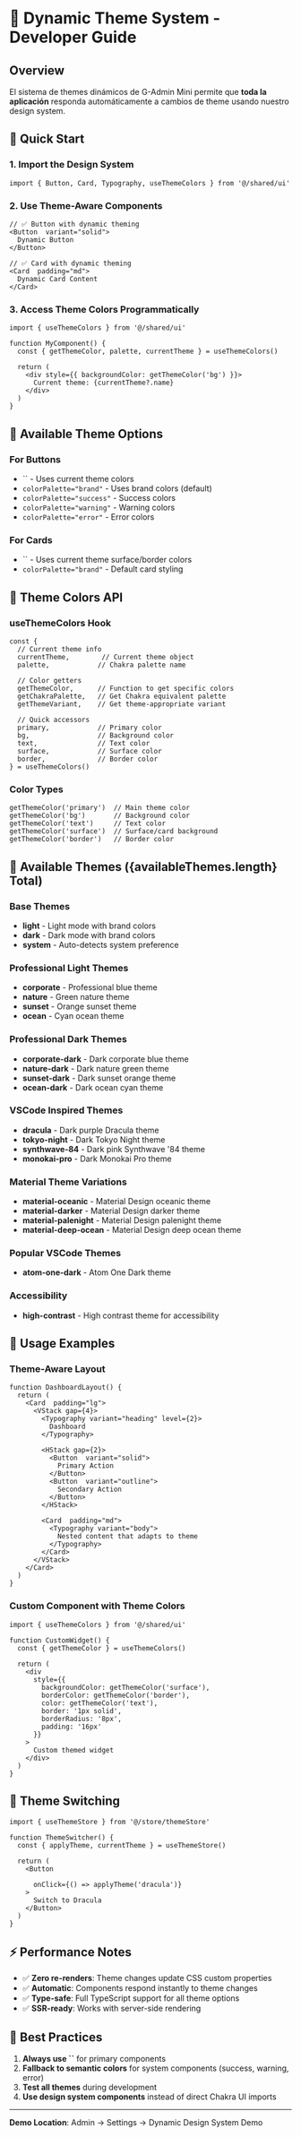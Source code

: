 # 🎨 Dynamic Theme System - Developer Guide

## Overview

El sistema de themes dinámicos de G-Admin Mini permite que **toda la aplicación** responda automáticamente a cambios de theme usando nuestro design system.

## 🚀 Quick Start

### 1. Import the Design System

```tsx
import { Button, Card, Typography, useThemeColors } from '@/shared/ui'
```

### 2. Use Theme-Aware Components

```tsx
// ✅ Button with dynamic theming
<Button  variant="solid">
  Dynamic Button
</Button>

// ✅ Card with dynamic theming  
<Card  padding="md">
  Dynamic Card Content
</Card>
```

### 3. Access Theme Colors Programmatically

```tsx
import { useThemeColors } from '@/shared/ui'

function MyComponent() {
  const { getThemeColor, palette, currentTheme } = useThemeColors()
  
  return (
    <div style={{ backgroundColor: getThemeColor('bg') }}>
      Current theme: {currentTheme?.name}
    </div>
  )
}
```

## 🎯 Available Theme Options

### For Buttons
- `` - Uses current theme colors
- `colorPalette="brand"` - Uses brand colors (default)
- `colorPalette="success"` - Success colors
- `colorPalette="warning"` - Warning colors
- `colorPalette="error"` - Error colors

### For Cards
- `` - Uses current theme surface/border colors
- `colorPalette="brand"` - Default card styling

## 🔧 Theme Colors API

### useThemeColors Hook

```tsx
const {
  // Current theme info
  currentTheme,        // Current theme object
  palette,            // Chakra palette name
  
  // Color getters
  getThemeColor,      // Function to get specific colors
  getChakraPalette,   // Get Chakra equivalent palette
  getThemeVariant,    // Get theme-appropriate variant
  
  // Quick accessors
  primary,            // Primary color
  bg,                 // Background color
  text,               // Text color
  surface,            // Surface color
  border,             // Border color
} = useThemeColors()
```

### Color Types

```tsx
getThemeColor('primary')  // Main theme color
getThemeColor('bg')       // Background color
getThemeColor('text')     // Text color
getThemeColor('surface')  // Surface/card background
getThemeColor('border')   // Border color
```

## 🌈 Available Themes ({availableThemes.length} Total)

### Base Themes
- **light** - Light mode with brand colors
- **dark** - Dark mode with brand colors
- **system** - Auto-detects system preference

### Professional Light Themes
- **corporate** - Professional blue theme
- **nature** - Green nature theme
- **sunset** - Orange sunset theme
- **ocean** - Cyan ocean theme

### Professional Dark Themes
- **corporate-dark** - Dark corporate blue theme
- **nature-dark** - Dark nature green theme
- **sunset-dark** - Dark sunset orange theme
- **ocean-dark** - Dark ocean cyan theme

### VSCode Inspired Themes
- **dracula** - Dark purple Dracula theme
- **tokyo-night** - Dark Tokyo Night theme
- **synthwave-84** - Dark pink Synthwave '84 theme
- **monokai-pro** - Dark Monokai Pro theme

### Material Theme Variations
- **material-oceanic** - Material Design oceanic theme
- **material-darker** - Material Design darker theme
- **material-palenight** - Material Design palenight theme
- **material-deep-ocean** - Material Design deep ocean theme

### Popular VSCode Themes
- **atom-one-dark** - Atom One Dark theme

### Accessibility
- **high-contrast** - High contrast theme for accessibility

## 📝 Usage Examples

### Theme-Aware Layout

```tsx
function DashboardLayout() {
  return (
    <Card  padding="lg">
      <VStack gap={4}>
        <Typography variant="heading" level={2}>
          Dashboard
        </Typography>
        
        <HStack gap={2}>
          <Button  variant="solid">
            Primary Action
          </Button>
          <Button  variant="outline">
            Secondary Action
          </Button>
        </HStack>
        
        <Card  padding="md">
          <Typography variant="body">
            Nested content that adapts to theme
          </Typography>
        </Card>
      </VStack>
    </Card>
  )
}
```

### Custom Component with Theme Colors

```tsx
import { useThemeColors } from '@/shared/ui'

function CustomWidget() {
  const { getThemeColor } = useThemeColors()
  
  return (
    <div
      style={{
        backgroundColor: getThemeColor('surface'),
        borderColor: getThemeColor('border'),
        color: getThemeColor('text'),
        border: '1px solid',
        borderRadius: '8px',
        padding: '16px'
      }}
    >
      Custom themed widget
    </div>
  )
}
```

## 🔄 Theme Switching

```tsx
import { useThemeStore } from '@/store/themeStore'

function ThemeSwitcher() {
  const { applyTheme, currentTheme } = useThemeStore()
  
  return (
    <Button
      
      onClick={() => applyTheme('dracula')}
    >
      Switch to Dracula
    </Button>
  )
}
```

## ⚡ Performance Notes

- ✅ **Zero re-renders**: Theme changes update CSS custom properties
- ✅ **Automatic**: Components respond instantly to theme changes
- ✅ **Type-safe**: Full TypeScript support for all theme options
- ✅ **SSR-ready**: Works with server-side rendering

## 🚨 Best Practices

1. **Always use ``** for primary components
2. **Fallback to semantic colors** for system components (success, warning, error)
3. **Test all themes** during development
4. **Use design system components** instead of direct Chakra UI imports

---

**Demo Location**: Admin → Settings → Dynamic Design System Demo
